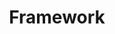---
id: framework
title: Framework
slug: /protocol/framework/
sidebar_label: Framework
sidebar_position: 1
---